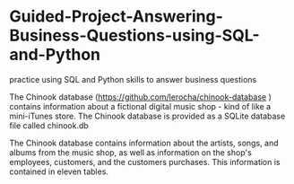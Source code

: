 # Guided-Project-Answering-Business-Questions-using-SQL-and-Python
practice using SQL and Python skills to answer business questions

The Chinook database (https://github.com/lerocha/chinook-database
) contains information about a fictional digital music shop - kind of like a mini-iTunes store. The Chinook database is provided as a SQLite database file called chinook.db

The Chinook database contains information about the artists, songs, and albums from the music shop, as well as information on the shop's employees, customers, and the customers purchases. This information is contained in eleven tables.
